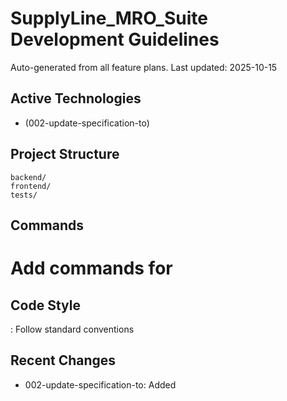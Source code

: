 # SupplyLine_MRO_Suite Development Guidelines

Auto-generated from all feature plans. Last updated: 2025-10-15

## Active Technologies
- (002-update-specification-to)

## Project Structure
```
backend/
frontend/
tests/
```

## Commands
# Add commands for 

## Code Style
: Follow standard conventions

## Recent Changes
- 002-update-specification-to: Added

<!-- MANUAL ADDITIONS START -->
<!-- MANUAL ADDITIONS END -->

